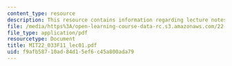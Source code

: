 ```yaml
---
content_type: resource
description: This resource contains information regarding lecture notes.
file: /media/https%3A/open-learning-course-data-rc.s3.amazonaws.com/22-033-nuclear-systems-design-project-fall-2011/f9afb58710ad84d15ef6c45a800ada79_MIT22_033F11_lec01.pdf
file_type: application/pdf
resourcetype: Document
title: MIT22_033F11_lec01.pdf
uid: f9afb587-10ad-84d1-5ef6-c45a800ada79
---
```

